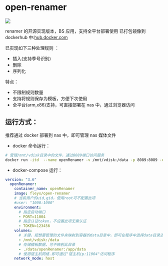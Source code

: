 # open-renamer

![](https://qiniupic.fleyx.com/blog/202204071632882.png)

renamer 的开源实现版本，BS 应用，支持全平台部署使用
已打包镜像到 dockerhub 中:[hub.docker.com](https://hub.docker.com/r/fleyx/open-renamer)

已实现如下三种处理规则 ：

- 插入(支持季号识别)
- 删除
- 序列化

特点：

- 不限制规则数量
- 支持将规则保存为模板，方便下次使用
- 全平台(arm,x86)支持，可直接部署在 nas 中，通过浏览器访问

## 运行方式：

推荐通过 docker 部署到 nas 中，即可管理 nas 媒体文件

- docker 命令运行：

```bash
# 管理/mnt/vdisk目录中的文件，通过8089端口访问服务
docker run -itd  --name openRenamer -v /mnt/vdisk:/data -p 8089:8089 -e PORT="8089" -e TOKEN="123456" fleyx/open-renamer
```

- docker-compose 运行：

```yaml
version: "3.6"
  openRenamer:
    container_name: openRenamer
    image: fleyx/open-renamer
	# 当前用户的uid,gid，使用root可不配置此项
    #user: "1000:1000"
    environment:
      # 指定启动端口
      - PORT=11004
      # 指定认证token，不设置此项无需认证
      - TOKEN=123456
    volumes:
	  # 关键，把想要管理的文件夹映射到容器的data目录中，即可在程序中选择data目录进行重命名操作
      - /mnt/vdisk:/data
	  # 存储模板数据，可不映射此目录
      - ./data/openRenamer:/app/data
	  # 使用宿主机网络.即可通过"宿主机ip:11004"访问程序
    network_mode: host
```
